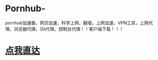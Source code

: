 # Pornhub-
pornhub加速器，网页加速，科学上网，翻墙，上网加速，VPN工具，上网代理，浏览器代理，Git代理，控制台代理！！客户端下载！！！

# [点我直达](https://www.co2fun.com)
